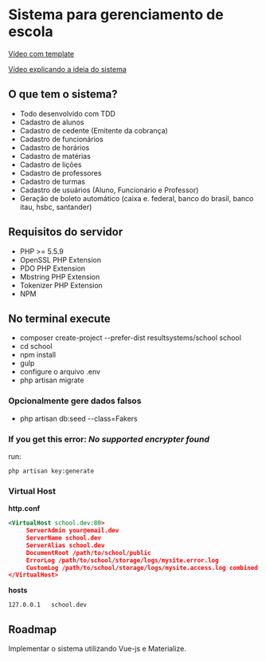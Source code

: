 
# Sistema para gerenciamento de escola

[Vídeo com template](https://www.youtube.com/watch?v=Z11WPs8AJvY)

[Vídeo explicando a ideia do sistema](https://www.youtube.com/watch?v=kd0y0e_2dR4)

## O que tem o sistema?
- Todo desenvolvido com TDD
- Cadastro de alunos
- Cadastro de cedente (Emitente da cobrança)
- Cadastro de funcionários
- Cadastro de horários
- Cadastro de matérias
- Cadastro de lições
- Cadastro de professores
- Cadastro de turmas
- Cadastro de usuários (Aluno, Funcionário e Professor)
- Geração de boleto automático (caixa e. federal, banco do brasil, banco itau, hsbc, santander)

## Requisitos do servidor

- PHP >= 5.5.9
- OpenSSL PHP Extension
- PDO PHP Extension
- Mbstring PHP Extension
- Tokenizer PHP Extension
- NPM

## No terminal execute

- composer create-project --prefer-dist resultsystems/school school
- cd school
- npm install
- gulp
- configure o arquivo .env
- php artisan migrate

### Opcionalmente gere dados falsos
- php artisan db:seed --class=Fakers 

### If you get this error: *No supported encrypter found*

run:
```
php artisan key:generate
``` 

### Virtual Host

**http.conf**
```xml
<VirtualHost school.dev:80> 
     ServerAdmin your@email.dev     
     ServerName school.dev
     ServerAlias school.dev
     DocumentRoot /path/to/school/public
     ErrorLog /path/to/school/storage/logs/mysite.error.log 
     CustomLog /path/to/school/storage/logs/mysite.access.log combined
</VirtualHost>
```

**hosts**
```
127.0.0.1	school.dev
```

## Roadmap

Implementar o sistema utilizando Vue-js e Materialize.
